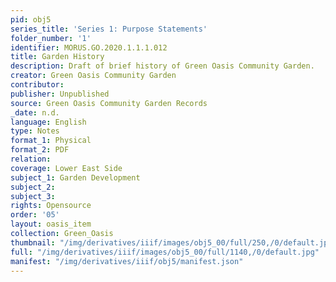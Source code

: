 ```yaml
---
pid: obj5
series_title: 'Series 1: Purpose Statements'
folder_number: '1'
identifier: MORUS.GO.2020.1.1.1.012
title: Garden History
description: Draft of brief history of Green Oasis Community Garden.
creator: Green Oasis Community Garden
contributor:
publisher: Unpublished
source: Green Oasis Community Garden Records
_date: n.d.
language: English
type: Notes
format_1: Physical
format_2: PDF
relation:
coverage: Lower East Side
subject_1: Garden Development
subject_2:
subject_3:
rights: Opensource
order: '05'
layout: oasis_item
collection: Green_Oasis
thumbnail: "/img/derivatives/iiif/images/obj5_00/full/250,/0/default.jpg"
full: "/img/derivatives/iiif/images/obj5_00/full/1140,/0/default.jpg"
manifest: "/img/derivatives/iiif/obj5/manifest.json"
---
```

